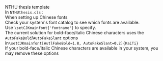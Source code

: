 NTHU thesis template  
In `NTHUthesis.cls` :  
When setting up Chinese fonts  
Check your system's font catalog to see which fonts are available.  
Use `\setCJKmainfont{'fontname'}` to specify.  
The current solution for bold-face/italic Chinese characters uses the `AutoFakeBold`/`AutoFakeSlant` options  
in`\setCJKmainfont[AutlFakeBold=1.8, AutoFakeSlant=0.2]{KaiTi}`  
If your bold-face/italic Chinese characters are available in your system, you may remove these options  
